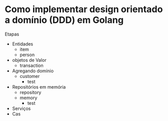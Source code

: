 # Como implementar design orientado a domínio (DDD) em Golang

Etapas

* Entidades
  * item
  * person 
* objetos de Valor
  * transaction
* Agregando domínio
  * customer
    * test
* Repositórios em memória
  * repository
  * memory
    * test
* Serviços
* Cas

